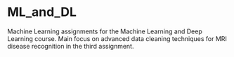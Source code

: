 # ML_and_DL
Machine Learning assignments for the Machine Learning and Deep Learning course. Main focus on advanced data cleaning techniques for MRI disease recognition in the third assignment.
